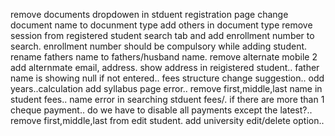 remove documents dropdowen in stduent registration page
change document name to docunment type
add others in document type
remove session from registered student search tab and add enrollment number to search.
enrollment number should be compulsory while adding student.
rename fathers name to fathers/husband name.
remove alternate mobile 2
add alternmate email, address.
show address in reigistered student..
father name is showing null if not entered..
fees structure change suggestion.. odd years..calculation
add syllabus page error..
remove first,middle,last name in student fees..
name error in searching stduent fees/.
if there are more than 1 cheque payment.. do we have to disable all payments except the latest?..
remove first,middle,last from edit student.
add university edit/delete option..
